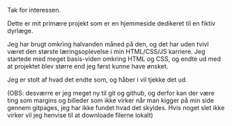 Tak for interessen.

Dette er mit primære projekt som er en hjemmeside dedikeret til en fiktiv dyrlæge.

Jeg har brugt omkring halvanden måned på den, og det har uden tvivl været den største læringsoplevelse i min HTML/CSS/JS karriere.
Jeg startede med meget basis-viden omkring HTML og CSS, og endte ud med at projektet blev større end jeg først kunne have ønsket.

Jeg er stolt af hvad det endte som, og håber i vil tjekke det ud.

(OBS: desværre er jeg meget ny til git og github, og derfor kan der være ting som margins og billeder som ikke virker når man kigger på min side gennem gitpages, jeg har ikke fundet hvad det skyldes. Hvis noget slet ikke virker vil jeg henvise til at downloade filerne lokalt)
